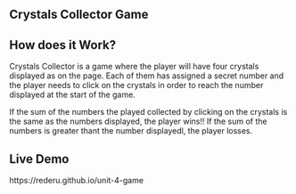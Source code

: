 ## Crystals Collector Game

<h2>How does it Work?</h2>

Crystals Collector is a game where the player will have four crystals displayed as on the page. Each of them has assigned a secret number and the player needs to click on the crystals in order to reach the number displayed at the start of the game.

If the sum of the numbers the played collected by clicking on the crystals is the same as the numbers displayed, the player wins!!
If the sum of the numbers is greater thant the number displayedl, the player losses.

<h2>Live Demo</h2>
https://rederu.github.io/unit-4-game
